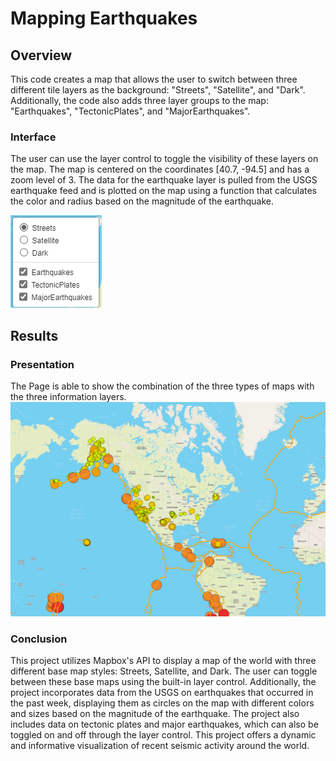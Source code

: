 # Mapping Earthquakes

## Overview
This code creates a map that allows the user to switch between three different tile layers as the background: "Streets", "Satellite", and "Dark". Additionally, the code also adds three layer groups to the map: "Earthquakes", "TectonicPlates", and "MajorEarthquakes". 

### Interface
The user can use the layer control to toggle the visibility of these layers on the map. The map is centered on the coordinates [40.7, -94.5] and has a zoom level of 3. The data for the earthquake layer is pulled from the USGS earthquake feed and is plotted on the map using a function that calculates the color and radius based on the magnitude of the earthquake.

![Filters](https://github.com/ggalguera/Mapping_Earthquakes/blob/main/Earthquake_Challenge/Selection_Menu.png)

## Results
### Presentation
The Page is able to show the combination of the three types of maps with the three information layers.
![Maps](https://github.com/ggalguera/Mapping_Earthquakes/blob/main/Earthquake_Challenge/Mapping_Earthquake.png)

### Conclusion
This project utilizes Mapbox's API to display a map of the world with three different base map styles: Streets, Satellite, and Dark. The user can toggle between these base maps using the built-in layer control. Additionally, the project incorporates data from the USGS on earthquakes that occurred in the past week, displaying them as circles on the map with different colors and sizes based on the magnitude of the earthquake. The project also includes data on tectonic plates and major earthquakes, which can also be toggled on and off through the layer control. This project offers a dynamic and informative visualization of recent seismic activity around the world.
